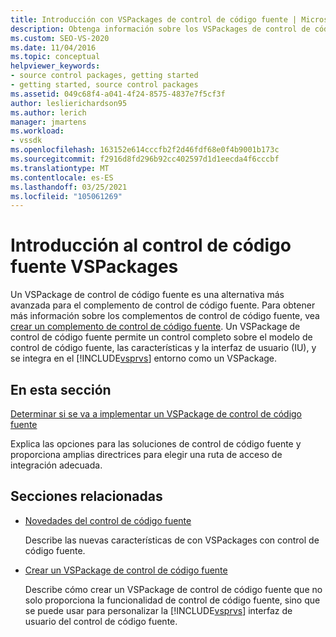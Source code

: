 ```yaml
---
title: Introducción con VSPackages de control de código fuente | Microsoft Docs
description: Obtenga información sobre los VSPackages de control de código fuente en Visual Studio y cómo son una alternativa más avanzada a los complementos de control de código fuente.
ms.custom: SEO-VS-2020
ms.date: 11/04/2016
ms.topic: conceptual
helpviewer_keywords:
- source control packages, getting started
- getting started, source control packages
ms.assetid: 049c68f4-a041-4f24-8575-4837e7f5cf3f
author: leslierichardson95
ms.author: lerich
manager: jmartens
ms.workload:
- vssdk
ms.openlocfilehash: 163152e614cccfb2f2d46fdf68e0f4b9001b173c
ms.sourcegitcommit: f2916d8fd296b92cc402597d1d1eecda4f6cccbf
ms.translationtype: MT
ms.contentlocale: es-ES
ms.lasthandoff: 03/25/2021
ms.locfileid: "105061269"
---
```

# <a name="get-started-with-source-control-vspackages"></a>Introducción al control de código fuente VSPackages

Un VSPackage de control de código fuente es una alternativa más avanzada para el complemento de control de código fuente. Para obtener más información sobre los complementos de control de código fuente, vea [crear un complemento de control de código fuente](../../extensibility/internals/creating-a-source-control-plug-in.md). Un VSPackage de control de código fuente permite un control completo sobre el modelo de control de código fuente, las características y la interfaz de usuario (IU), y se integra en el [!INCLUDE[vsprvs](../../code-quality/includes/vsprvs_md.md)] entorno como un VSPackage.

## <a name="in-this-section"></a>En esta sección

[Determinar si se va a implementar un VSPackage de control de código fuente](../../extensibility/internals/determining-whether-to-implement-a-source-control-vspackage.md)

Explica las opciones para las soluciones de control de código fuente y proporciona amplias directrices para elegir una ruta de acceso de integración adecuada.

## <a name="related-sections"></a>Secciones relacionadas

- [Novedades del control de código fuente](../../extensibility/internals/what-s-new-in-source-control.md)

   Describe las nuevas características de con VSPackages con control de código fuente.

- [Crear un VSPackage de control de código fuente](../../extensibility/internals/creating-a-source-control-vspackage.md)

   Describe cómo crear un VSPackage de control de código fuente que no solo proporciona la funcionalidad de control de código fuente, sino que se puede usar para personalizar la [!INCLUDE[vsprvs](../../code-quality/includes/vsprvs_md.md)] interfaz de usuario del control de código fuente.
